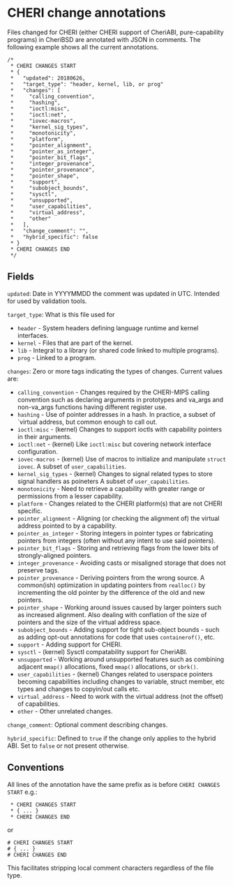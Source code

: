 CHERI change annotations
========================

Files changed for CHERI (either CHERI support of CheriABI,
pure-capability programs) in CheriBSD are annotated with JSON in
comments.  The following example shows all the current annotations.

```
/*
 * CHERI CHANGES START
 * {
 *   "updated": 20180626,
 *   "target_type": "header, kernel, lib, or prog"
 *   "changes": [
 *     "calling_convention",
 *     "hashing",
 *     "ioctl:misc",
 *     "ioctl:net",
 *     "iovec-macros",
 *     "kernel_sig_types",
 *     "monotonicity",
 *     "platform",
 *     "pointer_alignment",
 *     "pointer_as_integer",
 *     "pointer_bit_flags",
 *     "integer_provenance",
 *     "pointer_provenance",
 *     "pointer_shape",
 *     "support",
 *     "subobject_bounds",
 *     "sysctl",
 *     "unsupported",
 *     "user_capabilities",
 *     "virtual_address",
 *     "other"
 *   ],
 *   "change_comment": "",
 *   "hybrid_specific": false
 * }
 * CHERI CHANGES END
 */
```

## Fields

`updated`: Date in YYYYMMDD the comment was updated in UTC.  Intended
for used by validation tools.

`target_type`: What is this file used for
 * `header` - System headers defining language runtime and kernel
   interfaces.
 * `kernel` - Files that are part of the kernel.
 * `lib` - Integral to a library (or shared code linked to multiple
   programs).
 * `prog` - Linked to a program.

`changes`: Zero or more tags indicating the types of changes.  Current
values are:

 * `calling_convention` - Changes required by the CHERI-MIPS calling
   convention such as declaring arguments in prototypes and va_args and
   non-va_args functions having different register use.
 * `hashing` - Use of pointer addresses in a hash.  In practice, a subset
   of `virtual address, but common enough to call out.
 * `ioctl:misc` - (kernel) Changes to support ioctls with capability pointers
   in their arguments.
 * `ioctl:net` - (kernel) Like `ioctl:misc` but covering network interface
   configuration.
 * `iovec-macros` - (kernel) Use of macros to initialize and manipulate
   `struct iovec`.  A subset of `user_capabilities`.
 * `kernel_sig_types` - (kernel) Changes to signal related types to store
   signal handlers as poineters  A subset of `user_capabilities`.
 * `monotonicity` - Need to retrieve a capability with greater range or
   permissions from a lesser capability.
 * `platform` - Changes related to the CHERI platform(s) that are not
   CHERI specific.
 * `pointer_alignment` - Aligning (or checking the alignment of) the
   virtual address pointed to by a capability.
 * `pointer_as_integer` - Storing integers in pointer types or
   fabricating pointers from integers (often without any intent to use said
   pointers).
 * `pointer_bit_flags` - Storing and retrieving flags from the lower
   bits of strongly-aligned pointers.
 * `integer_provenance` - Avoiding casts or misaligned storage that does
   not preserve tags.
 * `pointer_provenance` - Deriving pointers from the wrong source.  A
   common(ish) optimization in updating pointers from `realloc()` by
   incrementing the old pointer by the difference of the old and new
   pointers.
 * `pointer_shape` - Working around issues caused by larger pointers
   such as increased alignment.  Also dealing with conflation of the
   size of pointers and the size of the virtual address space.
 * `subobject_bounds` - Adding support for tight sub-object bounds - such
   as adding opt-out annotations for code that uses `containerof()`, etc.
 * `support` - Adding support for CHERI.
 * `sysctl` - (kernel) Sysctl compatability support for CheriABI.
 * `unsupported` - Working around unsupported features such as combining
   adjacent `mmap()` allocations, fixed `mmap()` allocations, or `sbrk()`.
 * `user_capabilities` - (kernel) Changes related to userspace pointers
   becoming capabilities including changes to variable, struct member, etc
   types and changes to copyin/out calls etc.
 * `virtual_address` - Need to work with the virtual address (not the
   offset) of capabilities.
 * `other` - Other unrelated changes.

`change_comment`: Optional comment describing changes.

`hybrid_specific`: Defined to `true` if the change only applies to the
hybrid ABI.  Set to `false` or not present otherwise.

## Conventions

All lines of the annotation have the same prefix as is before `CHERI CHANGES
START` e.g.:

```
 * CHERI CHANGES START
 * { ... }
 * CHERI CHANGES END
```
or
```
# CHERI CHANGES START
# { ... }
# CHERI CHANGES END
```
This facilitates stripping local comment characters regardless of the
file type.
